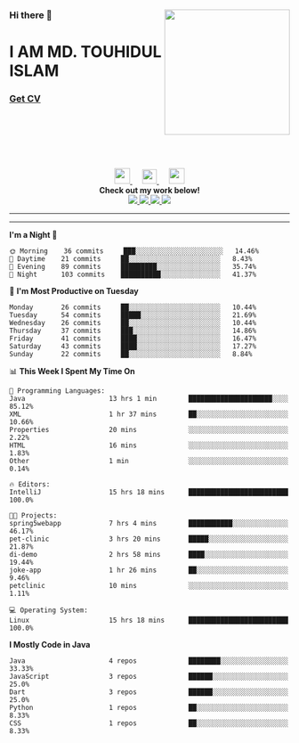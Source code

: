<div>
<img align="right" width="225" height="225" src="https://touhid-jisan.github.io/img/about-us.png">
<div>
  <h3> </h3>
  <h3> </h3>
  <h3>Hi there 👋</h3>
  <h1>I AM MD. TOUHIDUL ISLAM</h1>
 <!-- <h3>Software Engineer</h3> -->
  <h3> <a href="https://touhid-jisan.github.io/pdf/Touhidul_Islam.pdf"><span>Get CV</span></a></h3>
</div>
</div>
<br/><br/><br/><br/><br/>

<p align="center">
  <a href= "https://www.instagram.com/touhid_jisan/">
    <img src="https://img.icons8.com/ios-glyphs/256/000000/instagram-new.svg" width="28px"/>
  </a>
  &emsp;
  <a href="https://www.linkedin.com/in/touhid-jisan/">
    <img src="https://img.icons8.com/ios-filled/256/000000/linkedin.svg" width="26px"/>
  </a>
  &emsp;
  <a href="http://touhid-jisan.github.io/">
    <img src="https://img.icons8.com/material/256/000000/globe--v1.png" width="28px"/>
  </a>
  <br> 
  <strong>Check out my work below!</strong><br>
  
  <a href="https://badges.pufler.dev/years/touhid-jisan?style=flat-square&color=black&logo=github">
    <img src="https://badges.pufler.dev/years/touhid-jisan?style=flat-square&color=black&logo=github">
  </a>
  <a href="https://github.com/touhid-jisan?tab=repositories">
    <img src="https://badges.pufler.dev/repos/touhid-jisan?style=flat-square&color=black&logo=github">
  </a>
  <a href="https://gist.github.com/touhid-jisan">
    <img src="https://badges.pufler.dev/gists/touhid-jisan?style=flat-square&color=black&logo=github">
  </a>
  <a href="https://github.com/touhid-jisan">
    <img src="https://badges.pufler.dev/commits/monthly/touhid-jisan?style=flat-square&color=black&logo=github">
  </a>
</p>
<hr><hr>
<!--
**touhid-jisan/touhid-jisan** is a ✨ _special_ ✨ repository because its `README.md` (this file) appears on your GitHub profile.

Here are some ideas to get you started:

- 🔭 I’m currently working on ...
- 🌱 I’m currently learning ...
- 👯 I’m looking to collaborate on ...
- 🤔 I’m looking for help with ...
- 💬 Ask me about ...
- 📫 How to reach me: ...
- 😄 Pronouns: ...
- ⚡ Fun fact: ...
-->

<!--START_SECTION:waka-->
**I'm a Night 🦉** 

```text
🌞 Morning    36 commits     ███░░░░░░░░░░░░░░░░░░░░░░   14.46% 
🌆 Daytime    21 commits     ██░░░░░░░░░░░░░░░░░░░░░░░   8.43% 
🌃 Evening    89 commits     █████████░░░░░░░░░░░░░░░░   35.74% 
🌙 Night      103 commits    ██████████░░░░░░░░░░░░░░░   41.37%

```
📅 **I'm Most Productive on Tuesday** 

```text
Monday       26 commits     ██░░░░░░░░░░░░░░░░░░░░░░░   10.44% 
Tuesday      54 commits     █████░░░░░░░░░░░░░░░░░░░░   21.69% 
Wednesday    26 commits     ██░░░░░░░░░░░░░░░░░░░░░░░   10.44% 
Thursday     37 commits     ███░░░░░░░░░░░░░░░░░░░░░░   14.86% 
Friday       41 commits     ████░░░░░░░░░░░░░░░░░░░░░   16.47% 
Saturday     43 commits     ████░░░░░░░░░░░░░░░░░░░░░   17.27% 
Sunday       22 commits     ██░░░░░░░░░░░░░░░░░░░░░░░   8.84%

```


📊 **This Week I Spent My Time On** 

```text
💬 Programming Languages: 
Java                     13 hrs 1 min        █████████████████████░░░░   85.12% 
XML                      1 hr 37 mins        ██░░░░░░░░░░░░░░░░░░░░░░░   10.66% 
Properties               20 mins             ░░░░░░░░░░░░░░░░░░░░░░░░░   2.22% 
HTML                     16 mins             ░░░░░░░░░░░░░░░░░░░░░░░░░   1.83% 
Other                    1 min               ░░░░░░░░░░░░░░░░░░░░░░░░░   0.14%

🔥 Editors: 
IntelliJ                 15 hrs 18 mins      █████████████████████████   100.0%

🐱‍💻 Projects: 
spring5webapp            7 hrs 4 mins        ███████████░░░░░░░░░░░░░░   46.17% 
pet-clinic               3 hrs 20 mins       █████░░░░░░░░░░░░░░░░░░░░   21.87% 
di-demo                  2 hrs 58 mins       ████░░░░░░░░░░░░░░░░░░░░░   19.44% 
joke-app                 1 hr 26 mins        ██░░░░░░░░░░░░░░░░░░░░░░░   9.46% 
petclinic                10 mins             ░░░░░░░░░░░░░░░░░░░░░░░░░   1.11%

💻 Operating System: 
Linux                    15 hrs 18 mins      █████████████████████████   100.0%

```

**I Mostly Code in Java** 

```text
Java                     4 repos             ████████░░░░░░░░░░░░░░░░░   33.33% 
JavaScript               3 repos             ██████░░░░░░░░░░░░░░░░░░░   25.0% 
Dart                     3 repos             ██████░░░░░░░░░░░░░░░░░░░   25.0% 
Python                   1 repos             ██░░░░░░░░░░░░░░░░░░░░░░░   8.33% 
CSS                      1 repos             ██░░░░░░░░░░░░░░░░░░░░░░░   8.33%

```



<!--END_SECTION:waka-->
